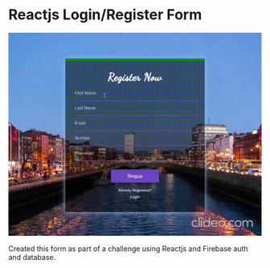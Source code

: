 # Reactjs Login/Register Form

![](login.gif)

Created this form as part of a challenge using Reactjs and Firebase auth and database.
